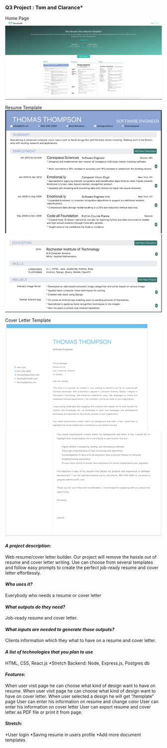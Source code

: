 ### Q3 Project : Tom and Clarance\*

Home Page
![img](screenshots/1.png)

Resume Template
![img](screenshots/2.png)
![img](screenshots/3.png)

Cover Letter Template
![img](screenshots/4.png)
![img](screenshots/5.png)

#### _A project description:_

Web resume/cover letter builder. Our project will remove the hassle out of resume and cover letter writing. Use can choose from several templates and follow easy prompts to create the perfect job-ready resume and cover letter effortlessly.

#### _Who uses it?_

Everybody who needs a resume or cover letter

#### _What outputs do they need?_

Job-ready resume and cover letter.

#### _What inputs are needed to generate those outputs?_

Clients information which they what to have on a resume and cover letter.

#### _A list of technologies that you plan to use_

HTML, CSS, React.js
\*Stretch Backend: Node, Express.js, Postgres db

#### _Features:_

When user visit page he can choose what kind of design want to have on resume.
When user visit page he can choose what kind of design want to have on cover letter.
When user selected a design he will get “/template” page
User can enter his information on resume and change color
User can enter his information on cover letter
User can export resume and cover letter as PDF file or print it from page.

#### Stretch:

*User login
*Saving resume in users profile
\*Add more document templates

